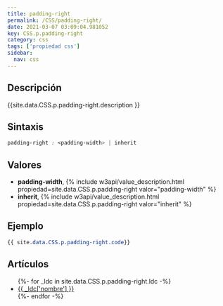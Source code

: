 ```yaml
---
title: padding-right
permalink: /CSS/padding-right/
date: 2021-03-07 03:09:04.981052
key: CSS.p.padding-right
category: css
tags: ['propiedad css']
sidebar: 
  nav: css
---
```


## Descripción
{{site.data.CSS.p.padding-right.description }}

## Sintaxis
~~~css
padding-right : <padding-width> | inherit
~~~

## Valores
* **padding-width**,  {% include w3api/value_description.html propiedad=site.data.CSS.p.padding-right valor="padding-width" %}
* **inherit**,  {% include w3api/value_description.html propiedad=site.data.CSS.p.padding-right valor="inherit" %}

## Ejemplo
~~~css
{{ site.data.CSS.p.padding-right.code}}
~~~

## Artículos
<ul>
{%- for _ldc in site.data.CSS.p.padding-right.ldc -%}
   <li>
       <a href="{{_ldc['url'] }}">{{ _ldc['nombre'] }}</a>
   </li>
{%- endfor -%}
</ul>
